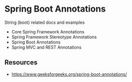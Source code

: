 # Spring Boot Annotations

String (boot) related docs and examples
* Core Spring Framework Annotations
* Spring Framework Stereotype Annotations
* Spring Boot Annotations
* Spring MVC and REST Annotations

## Resources 
* https://www.geeksforgeeks.org/spring-boot-annotations/
